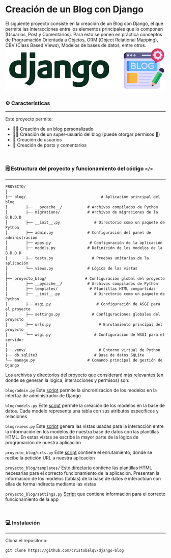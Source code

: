 # Creación de un Blog con Django

El siguiente proyecto consiste en la creación de un Blog con Django, el que permite las interacciones entre los elementos principales que lo componen (Usuarios, Post y Comentarios). Para esto se ponen en práctica conceptos de Programación Orientada a Objetos, ORM (Object Relational Mapping), CBV (Class Based Views), Modelos de bases de datos, entre otros. 
[![](https://github.com/cristobalqv/django-blog/blob/main/varios/blog%20django.png)](https://github.com/cristobalqv/django-blog/blob/main/varios/blog%20django.png)
<br>

### ️⚙️ Características

------------

Este proyecto permite:

- 🧑‍💻 Creación de un blog personalizado
- 👮‍♂️ Creación de un super-usuario del blog (puede otorgar permisos 🔑)
- 👤 Creación de usuarios
- 📝 Creación de posts y comentarios

<br>

### 🗒️ Estructura del proyecto y funcionamiento del código `</>`

------------

```
PROYECTO/
│
├── blog/                                 # Aplicación principal del blog
│        ├── __pycache__/           # Archivos compilados de Python
│        ├── migrations/            # Archivos de migraciones de la B.B.D.D
│        ├── __init__.py               # Directorio como un paquete de Python
│        ├── admin.py               # Configuración del panel de administración
│        ├── apps.py                 # Configuración de la aplicación
│        ├── models.py              # Definición de los modelos de la B.B.D.D
│        ├── tests.py                 # Pruebas unitarias de la aplicación
│        └── views.py               # Lógica de las vistas
│
├── proyecto_blog/                 # Configuración global del proyecto
│        ├── __pycache__/           # Archivos compilados de Python
│        ├── templates/              # Plantillas HTML compartidas
│        ├── __init__.py               # Directorio como un paquete de Python
│        ├── asgi.py                    # Configuración de ASGI para el proyecto
│        ├── settings.py              # Configuraciones globales del proyecto
│        ├── urls.py                     # Enrutamiento principal del proyecto
│        └── wsgi.py                   # Configuración de WSGI para el servidor
│
├── venv/                                # Entorno virtual de Python
├── db.sqlite3                         # Base de datos SQLite
└── manage.py                       # Comando principal de gestión de Django

```
Los archivos y directorios del proyecto que consideraré más relevantes (en donde se generan la lógica, interacciones y permisos) son:

`blog/admin.py` Este [script](https://github.com/cristobalqv/django-blog/blob/main/blog/admin.py "script") permite la sincronizacion de los modelos en la interfaz de administrador de Django

`blog/models.py` Este [script](https://github.com/cristobalqv/django-blog/blob/main/blog/models.py "script") permite la creación de los modelos en la base de datos. Cada modelo representa una tabla con sus atributos específicos y relaciones

`blog/views.py` Este [script](https://github.com/cristobalqv/django-blog/blob/main/blog/views.py "script") genera las vistas usadas para la interacción entre la información en los modelos de nuestra base de datos con las plantillas HTML. En estas vistas se escribe la mayor parte de la lógica de programación de nuestra aplicación 

`proyecto_blog/urls.py` Este [script](https://github.com/cristobalqv/django-blog/blob/main/proyecto_blog/urls.py "script") contiene el enrutamiento, donde se recibe la petición URL a nuestra aplicación

`proyecto_blog/templates/` Este [directorio](https://github.com/cristobalqv/django-blog/tree/main/proyecto_blog/templates "directorio") contiene las plantillas HTML necesarias para el correcto funcionamiento de la aplicación. Presentan la información de los modelos (tablas) de la base de datos e interactúan con ellas de forma indirecta mediante las vistas

`proyecto_blog/settings.py` [Script](https://github.com/cristobalqv/django-blog/blob/main/proyecto_blog/settings.py " Script") que contiene información para el correcto funcionamiento de la app




<br>

### 💻 Instalación

------------

Clona el repositorio:

```
git clone https://github.com/cristobalqv/django-blog
```

<br>

### 